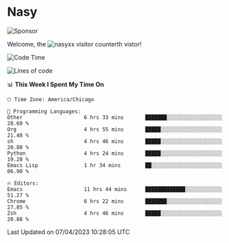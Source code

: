 # Nasy

<!--
<p align="center">
<img height="200" src="https://github-readme-stats.vercel.app/api?username=nasyxx&count_private=true&show_icons=true&theme=dracula&include_all_commits=true"/>
<img height="200" src="https://github-readme-stats.vercel.app/api/top-langs/?username=nasyxx&theme=dracula&hide=html,jupyter+notebook&count_private=true&show_icons=true"/>
</p>

  
----------------
-->

![Sponsor](https://img.shields.io/static/v1.svg?label=Sponsor&message=%E2%9D%A4&logo=GitHub&style=flat&color=pink)
 
Welcome, the ![nasyxx visitor counter](https://count.getloli.com/get/@nasyxx?theme=rule34)th vistor!
 
<!--START_SECTION:waka-->
![Code Time](http://img.shields.io/badge/Code%20Time-3%2C357%20hrs%2041%20mins-blue)

![Lines of code](https://img.shields.io/badge/From%20Hello%20World%20I%27ve%20Written-6.2%20million%20lines%20of%20code-blue)

📊 **This Week I Spent My Time On** 

```text
🕑︎ Time Zone: America/Chicago

💬 Programming Languages: 
Other                    6 hrs 33 mins       ███████░░░░░░░░░░░░░░░░░░   28.60 % 
Org                      4 hrs 55 mins       █████░░░░░░░░░░░░░░░░░░░░   21.48 % 
sh                       4 hrs 46 mins       █████░░░░░░░░░░░░░░░░░░░░   20.88 % 
Python                   4 hrs 24 mins       █████░░░░░░░░░░░░░░░░░░░░   19.28 % 
Emacs Lisp               1 hr 34 mins        ██░░░░░░░░░░░░░░░░░░░░░░░   06.90 % 

🔥 Editors: 
Emacs                    11 hrs 44 mins      █████████████░░░░░░░░░░░░   51.27 % 
Chrome                   6 hrs 22 mins       ███████░░░░░░░░░░░░░░░░░░   27.85 % 
Zsh                      4 hrs 46 mins       █████░░░░░░░░░░░░░░░░░░░░   20.88 % 
```


 Last Updated on 07/04/2023 10:28:05 UTC
<!--END_SECTION:waka-->

<!-- ![visitors](https://visitor-badge.laobi.icu/badge?page_id=nasyxx.nasyxx) -->

